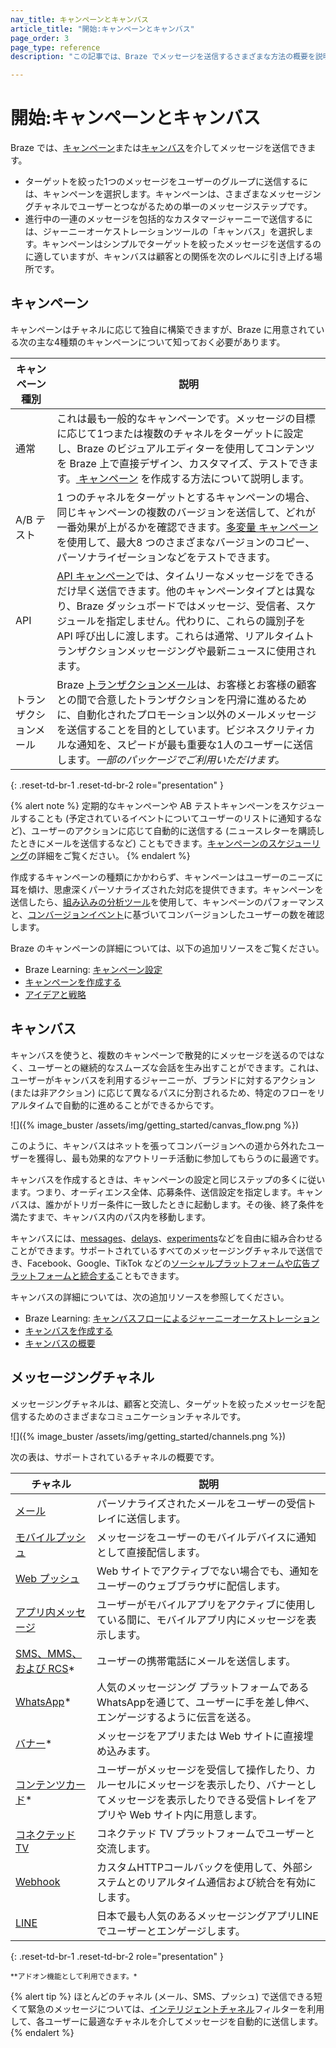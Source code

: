 ```yaml
---
nav_title: キャンペーンとキャンバス
article_title: "開始:キャンペーンとキャンバス"
page_order: 3
page_type: reference
description: "この記事では、Braze でメッセージを送信するさまざまな方法の概要を説明します。"

---
```


# 開始:キャンペーンとキャンバス

Braze では、[キャンペーン](#campaigns)または[キャンバス](#canvas)を介してメッセージを送信できます。

- ターゲットを絞った1つのメッセージをユーザーのグループに送信するには、キャンペーンを選択します。キャンペーンは、さまざまなメッセージングチャネルでユーザーとつながるための単一のメッセージステップです。
- 進行中の一連のメッセージを包括的なカスタマージャーニーで送信するには、ジャーニーオーケストレーションツールの「キャンバス」を選択します。キャンペーンはシンプルでターゲットを絞ったメッセージを送信するのに適していますが、キャンバスは顧客との関係を次のレベルに引き上げる場所です。

## キャンペーン

キャンペーンはチャネルに応じて独自に構築できますが、Braze に用意されている次の主な4種類のキャンペーンについて知っておく必要があります。

| キャンペーン種別        | 説明                                                                                                                                                                                                                                                                                              |
| -------------------- | -------------------------------------------------------------------------------------------------------------------------------------------------------------------------------------------------------------------------------------------------------------------------------------------------------- |
| 通常              | これは最も一般的なキャンペーンです。メッセージの目標に応じて1つまたは複数のチャネルをターゲットに設定し、Braze のビジュアルエディターを使用してコンテンツを Braze 上で直接デザイン、カスタマイズ、テストできます。[ キャンペーン]({{site.baseurl}}/user_guide/engagement_tools/campaigns/building_campaigns/creating_campaign) を作成する方法について説明します。 |
| A/B テスト          | 1 つのチャネルをターゲットとするキャンペーンの場合、同じキャンペーンの複数のバージョンを送信して、どれが一番効果が上がるかを確認できます。[多変量 キャンペーン]({{site.baseurl}}/user_guide/engagement_tools/testing/multivariant_testing/) を使用して、最大8 つのさまざまなバージョンのコピー、パーソナライゼーションなどをテストできます。 |
| API                  | [API キャンペーン]({{site.baseurl}}/api/api_campaigns/)では、タイムリーなメッセージをできるだけ早く送信できます。他のキャンペーンタイプとは異なり、Braze ダッシュボードではメッセージ、受信者、スケジュールを指定しません。代わりに、これらの識別子を API 呼び出しに渡します。これらは通常、リアルタイムトランザクションメッセージングや最新ニュースに使用されます。  |
| トランザクションメール | Braze [トランザクションメール]({{site.baseurl}}/user_guide/message_building_by_channel/email/transactional_message_api_campaign/)は、お客様とお客様の顧客との間で合意したトランザクションを円滑に進めるために、自動化されたプロモーション以外のメールメッセージを送信することを目的としています。ビジネスクリティカルな通知を、スピードが最も重要な1人のユーザーに送信します。*一部のパッケージでご利用いただけます。* |
{: .reset-td-br-1 .reset-td-br-2 role="presentation" }

{% alert note %}
定期的なキャンペーンや AB テストキャンペーンをスケジュールすることも (予定されているイベントについてユーザーのリストに通知するなど)、ユーザーのアクションに応じて自動的に送信する (ニュースレターを購読したときにメールを送信するなど) こともできます。[キャンペーンのスケジューリング]({{site.baseurl}}/user_guide/engagement_tools/campaigns/building_campaigns/delivery_types)の詳細をご覧ください。
{% endalert %}

作成するキャンペーンの種類にかかわらず、キャンペーンはユーザーのニーズに耳を傾け、思慮深くパーソナライズされた対応を提供できます。キャンペーンを送信したら、[組み込みの分析ツール]({{site.baseurl}}/user_guide/analytics/reporting/)を使用して、キャンペーンのパフォーマンスと、[コンバージョンイベント]({{site.baseurl}}/user_guide/engagement_tools/messaging_fundamentals/conversion_events/)に基づいてコンバージョンしたユーザーの数を確認します。

Braze のキャンペーンの詳細については、以下の追加リソースをご覧ください。

- Braze Learning: [キャンペーン設定](https://learning.braze.com/campaign-setup-delivery-targeting-conversions)
- [キャンペーンを作成する]({{site.baseurl}}/user_guide/engagement_tools/campaigns/building_campaigns/creating_campaign)
- [アイデアと戦略]({{site.baseurl}}/user_guide/engagement_tools/campaigns/ideas_and_strategies)

## キャンバス

キャンバスを使うと、複数のキャンペーンで散発的にメッセージを送るのではなく、ユーザーとの継続的なスムーズな会話を生み出すことができます。これは、ユーザーがキャンバスを利用するジャーニーが、ブランドに対するアクション (または非アクション) に応じて異なるパスに分割されるため、特定のフローをリアルタイムで自動的に進めることができるからです。

\![]({% image_buster /assets/img/getting_started/canvas_flow.png %})

このように、キャンバスはネットを張ってコンバージョンへの道から外れたユーザーを獲得し、最も効果的なアウトリーチ活動に参加してもらうのに最適です。

キャンバスを作成するときは、キャンペーンの設定と同じステップの多くに従います。つまり、オーディエンス全体、応募条件、送信設定を指定します。キャンバスは、誰かがトリガー条件に一致したときに起動します。その後、終了条件を満たすまで、キャンバス内のパス内を移動します。

キャンバスには、[messages]({{site.baseurl}}/user_guide/engagement_tools/canvas/canvas_components/message_step/)、[delays]({{site.baseurl}}/user_guide/engagement_tools/canvas/canvas_components/delay_step/)、[experiments]({{site.baseurl}}/user_guide/engagement_tools/canvas/canvas_components/experiment_step/)などを自由に組み合わせることができます。サポートされているすべてのメッセージングチャネルで送信でき、Facebook、Google、TikTok などの[ソーシャルプラットフォームや広告プラットフォームと統合する]({{site.baseurl}}/partners/canvas_audience_sync/overview/)こともできます。

キャンバスの詳細については、次の追加リソースを参照してください。

- Braze Learning: [キャンバスフローによるジャーニーオーケストレーション](https://learning.braze.com/path/journey-orchestration-with-canvas-flow)
- [キャンバスを作成する]({{site.baseurl}}/user_guide/engagement_tools/canvas/create_a_canvas/create_a_canvas/)
- [キャンバスの概要]({{site.baseurl}}/user_guide/engagement_tools/canvas/get_started/canvas_outlines/)

## メッセージングチャネル

メッセージングチャネルは、顧客と交流し、ターゲットを絞ったメッセージを配信するためのさまざまなコミュニケーションチャネルです。 

\![]({% image_buster /assets/img/getting_started/channels.png %})

次の表は、サポートされているチャネルの概要です。

| チャネル                                                                                              | 説明                                                                                                                                            |
| ---------------------------------------------------------------------------------------------------- | ------------------------------------------------------------------------------------------------------------------------------------------------------ |
| [メール]({{site.baseurl}}/user_guide/message_building_by_channel/email/about/)                        | パーソナライズされたメールをユーザーの受信トレイに送信します。                                                                                                       |
| [モバイルプッシュ]({{site.baseurl}}/user_guide/message_building_by_channel/push/about/)                   | メッセージをユーザーのモバイルデバイスに通知として直接配信します。                                                                                   |
| [Web プッシュ]({{site.baseurl}}/user_guide/message_building_by_channel/push/web)                         | Web サイトでアクティブでない場合でも、通知をユーザーのウェブブラウザに配信します。                                                         |
| [アプリ内メッセージ]({{site.baseurl}}/user_guide/message_building_by_channel/in-app_messages/about/)    | ユーザーがモバイルアプリをアクティブに使用している間に、モバイルアプリ内にメッセージを表示します。                                                                             |
| [SMS、MMS、および RCS]({{site.baseurl}}/user_guide/message_building_by_channel/sms_mms_rcs/)*                   | ユーザーの携帯電話にメールを送信します。                                                                                                            |
| [WhatsApp]({{site.baseurl}}/user_guide/message_building_by_channel/whatsapp/overview/)*              | 人気のメッセージング プラットフォームであるWhatsAppを通じて、ユーザーに手を差し伸べ、エンゲージするように伝言を送る。                                                   |
| [バナー]({{site.baseurl}}/user_guide/message_building_by_channel/banners/)*       | メッセージをアプリまたは Web サイトに直接埋め込みます。 |
| [コンテンツカード]({{site.baseurl}}/user_guide/message_building_by_channel/content_cards/about/)*       | ユーザーがメッセージを受信して操作したり、カルーセルにメッセージを表示したり、バナーとしてメッセージを表示したりできる受信トレイをアプリや Web サイト内に用意します。 |
| [コネクテッド TV]({{site.baseurl}}/developer_guide/platforms/tv_and_ott/)                           | コネクテッド TV プラットフォームでユーザーと交流します。                                                                                                   |
| [Webhook]({{site.baseurl}}/user_guide/message_building_by_channel/webhooks/understanding_webhooks/) | カスタムHTTPコールバックを使用して、外部システムとのリアルタイム通信および統合を有効にします。                                                    |
| [LINE]({{site.baseurl}}/user_guide/message_building_by_channel/line/) | 日本で最も人気のあるメッセージングアプリLINEでユーザーとエンゲージします。                                                    |
{: .reset-td-br-1 .reset-td-br-2 role="presentation" }

<sup>\*\*アドオン機能として利用できます。*</sup>

{% alert tip %}
ほとんどのチャネル (メール、SMS、プッシュ) で送信できる短くて緊急のメッセージについては、[インテリジェントチャネル]({{site.baseurl}}/user_guide/brazeai/intelligence/intelligent_channel/)フィルターを利用して、各ユーザーに最適なチャネルを介してメッセージを自動的に送信します。
{% endalert %}

